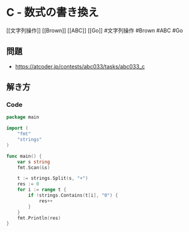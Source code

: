 # C - 数式の書き換え
[[文字列操作]] [[Brown]] [[ABC]] [[Go]]
#文字列操作 #Brown #ABC #Go 

## 問題
- https://atcoder.jp/contests/abc033/tasks/abc033_c

## 解き方
### Code
```go
package main

import (
	"fmt"
	"strings"
)

func main() {
	var s string
	fmt.Scan(&s)

	t := strings.Split(s, "+")
	res := 0
	for i := range t {
		if !strings.Contains(t[i], "0") {
			res++
		}
	}
	fmt.Println(res)
}
```